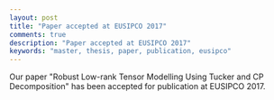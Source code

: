 ```yaml
---
layout: post
title: "Paper accepted at EUSIPCO 2017"
comments: true
description: "Paper accepted at EUSIPCO 2017"
keywords: "master, thesis, paper, publication, eusipco"
---
```


Our paper "Robust Low-rank Tensor Modelling Using Tucker and CP Decomposition" has been accepted for publication at EUSIPCO 2017.